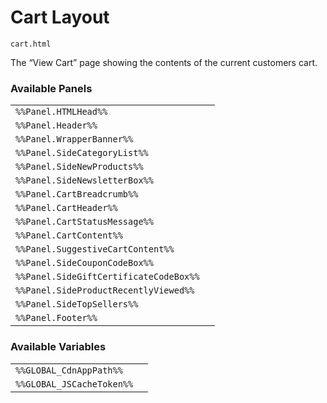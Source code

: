 # Cart Layout

`cart.html`

The “View Cart” page showing the contents of the current customers cart.

### Available Panels
|||
|---|---|
| `%%Panel.HTMLHead%%` |
| `%%Panel.Header%%` |
| `%%Panel.WrapperBanner%%` |
| `%%Panel.SideCategoryList%%` |
| `%%Panel.SideNewProducts%%` |
| `%%Panel.SideNewsletterBox%%` |
| `%%Panel.CartBreadcrumb%%` |
| `%%Panel.CartHeader%%` |
| `%%Panel.CartStatusMessage%%` |
| `%%Panel.CartContent%%` |
| `%%Panel.SuggestiveCartContent%%` |
| `%%Panel.SideCouponCodeBox%%` |
| `%%Panel.SideGiftCertificateCodeBox%%` |
| `%%Panel.SideProductRecentlyViewed%%` |
| `%%Panel.SideTopSellers%%` |
| `%%Panel.Footer%%` |

### Available Variables
|||
|---|---|
| `%%GLOBAL_CdnAppPath%%` |
| `%%GLOBAL_JSCacheToken%%` |
